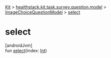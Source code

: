 
[Kit](../../../kit.html) > [healthstack.kit.task.survey.question.model](../index.html) > [ImageChoiceQuestionModel](index.html) > [select](select.html)



# select



[androidJvm]\
fun [select](select.html)(index: [Int](https://kotlinlang.org/api/latest/jvm/stdlib/kotlin/-int/index.html))




